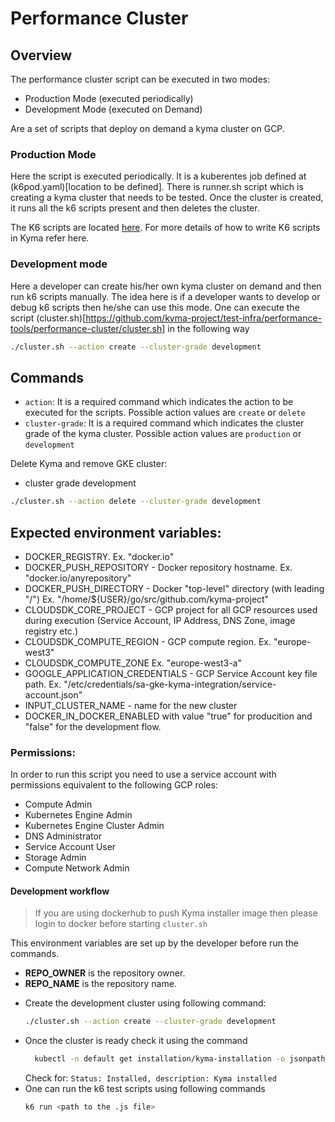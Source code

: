 # Performance Cluster

## Overview

The performance cluster script can be executed in two modes:
* Production Mode (executed periodically)
* Development Mode (executed on Demand)

Are a set of scripts that deploy on demand a kyma cluster on GCP.

### Production Mode
Here the script is executed periodically. It is a kuberentes job defined at (k6pod.yaml)[location to be defined]. There is runner.sh script which is creating a kyma cluster that needs to be tested. Once the cluster is created, it runs all the k6 scripts present and then deletes the cluster.

The K6 scripts are located [here](https://github.com/kyma-project/kyma/tests/perf). For more details of how to write K6 scripts in Kyma refer here.

### Development mode
Here a developer can create his/her own kyma cluster on demand and then run k6 scripts manually. The idea here is if a developer wants to develop or debug k6 scripts then he/she can use this mode. One can execute the script (cluster.sh)[https://github.com/kyma-project/test-infra/performance-tools/performance-cluster/cluster.sh] in the following way

```bash
./cluster.sh --action create --cluster-grade development
```
## Commands

- `action`: It is a required command which indicates the action to be executed for the scripts. Possible action values are `create` or `delete`
- `cluster-grade`: It is a required command which indicates the cluster grade of the kyma cluster. Possible action values are `production` or `development`


Delete Kyma and remove GKE cluster:

- cluster grade development

```bash
./cluster.sh --action delete --cluster-grade development
```

## Expected environment variables:

- DOCKER_REGISTRY. Ex. "docker.io"
- DOCKER_PUSH_REPOSITORY - Docker repository hostname. Ex. "docker.io/anyrepository"
- DOCKER_PUSH_DIRECTORY - Docker "top-level" directory (with leading "/")
   Ex. "/home/${USER}/go/src/github.com/kyma-project"
- CLOUDSDK_CORE_PROJECT - GCP project for all GCP resources used during execution (Service Account, IP Address, DNS Zone, image registry etc.)
- CLOUDSDK_COMPUTE_REGION - GCP compute region. Ex. "europe-west3"
- CLOUDSDK_COMPUTE_ZONE Ex. "europe-west3-a"
- GOOGLE_APPLICATION_CREDENTIALS - GCP Service Account key file path.
  Ex. "/etc/credentials/sa-gke-kyma-integration/service-account.json"
- INPUT_CLUSTER_NAME - name for the new cluster
- DOCKER_IN_DOCKER_ENABLED with value "true" for producition and "false" for the development flow.

### Permissions: 

In order to run this script you need to use a service account with permissions equivalent to the following GCP roles:
- Compute Admin
- Kubernetes Engine Admin
- Kubernetes Engine Cluster Admin
- DNS Administrator
- Service Account User
- Storage Admin
- Compute Network Admin


#### Development workflow

> If you are using dockerhub to push Kyma installer image then please login to docker before starting `cluster.sh`

This environment variables are set up by the developer before run the commands.

- **REPO_OWNER** is the repository owner. 
- **REPO_NAME** is the repository name. 

* Create the development cluster using following command:
  ```bash
  ./cluster.sh --action create --cluster-grade development
  ```
* Once the cluster is ready check it using the command
  ```bash
    kubectl -n default get installation/kyma-installation -o jsonpath="{'Status: '}{.status.state}{', description: '}{.status.description}"; echo; \
  ```
  Check for: `Status: Installed, description: Kyma installed`
* One can run the k6 test scripts using following commands
  ```bash
  k6 run <path to the .js file>
  ```

